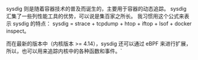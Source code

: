 sysdig 则是随着容器技术的普及而诞生的，主要用于容器的动态追踪。
sysdig 汇集了一些列性能工具的优势，可以说是集百家之所长。
我习惯用这个公式来表示 sysdig 的特点： 
sysdig = strace + tcpdump + htop + iftop + lsof + docker inspect。

而在最新的版本中（内核版本 >= 4.14），sysdig 还可以通过 eBPF 来进行扩展，
所以，也可以用来追踪内核中的各种函数和事件。`
